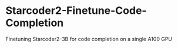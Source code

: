 # Starcoder2-Finetune-Code-Completion
Finetuning Starcoder2-3B for code completion on a single A100 GPU
